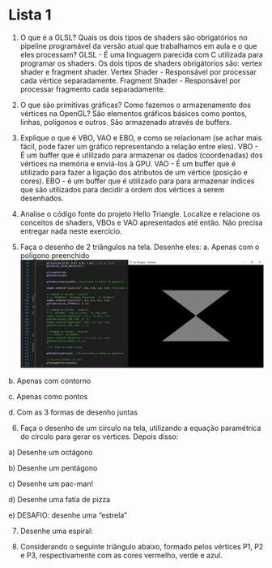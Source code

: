 # Lista 1 #

1. O que é a GLSL? Quais os dois tipos de shaders são obrigatórios no pipeline programável da versão atual que trabalhamos em aula e o que eles processam?
   GLSL - É uma linguagem parecida com C utilizada para programar os shaders. Os dois tipos de shaders obrigátorios são: vertex shader e fragment shader.
   Vertex Shader - Responsável por processar cada vértice separadamente.
   Fragment Shader - Responsável por processar fragmento cada separadamente.

2. O que são primitivas gráficas? Como fazemos o armazenamento dos vértices na OpenGL?
   São elementos gráficos básicos como pontos, linhas, polígonos e outros. São armazenado através de buffers.
   
4. Explique o que é VBO, VAO e EBO, e como se relacionam (se achar mais fácil, pode fazer um gráfico representando a relação entre eles).
   VBO - É um buffer que é utilizado para armazenar os dados (coordenadas) dos vértices na memória e enviá-los à GPU.
   VAO - É um buffer que é utilizado para fazer a ligação dos atributos de um vértice (posição e cores).
   EBO - é um buffer que é utilizado para para armazenar índices que são utilizados para decidir a ordem dos vértices a serem desenhados.

5. Analise o código fonte do projeto Hello Triangle. Localize e relacione os conceitos de shaders, VBOs e VAO apresentados até então. Não precisa entregar nada neste exercício.

6. Faça o desenho de 2 triângulos na tela. Desenhe eles:
a. Apenas com o polígono preenchido
![image](/Lista1/Prints/5a.jpg)


b. Apenas com contorno

c. Apenas como pontos

d. Com as 3 formas de desenho juntas

6. Faça o desenho de um círculo na tela, utilizando a equação paramétrica do círculo para gerar os vértices. Depois disso:

a) Desenhe um octágono

b) Desenhe um pentágono

c) Desenhe um pac-man!

d) Desenhe uma fatia de pizza

e) DESAFIO: desenhe uma “estrela”

7. Desenhe uma espiral:

8. Considerando o seguinte triângulo abaixo, formado pelos vértices P1, P2 e P3, respectivamente com as cores vermelho, verde e azul.
